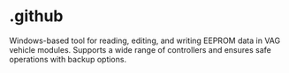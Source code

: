 # .github
Windows-based tool for reading, editing, and writing EEPROM data in VAG vehicle modules. Supports a wide range of controllers and ensures safe operations with backup options.
